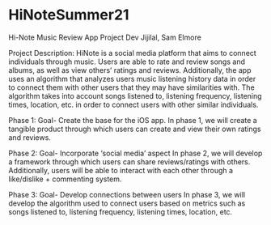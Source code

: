 # HiNoteSummer21
Hi-Note Music Review App Project
Dev Jijilal, Sam Elmore


Project Description:
HiNote is a social media platform that aims to connect individuals through music. Users are able to rate and review songs and albums, as well as view others’ ratings and reviews. Additionally, the app uses an algorithm that analyzes users music listening history data in order to connect them with other users that they may have similarities with. The algorithm takes into account songs listened to, listening frequency, listening times, location, etc. in order to connect users with other similar individuals.

Phase 1:
Goal- Create the base for the iOS app.
In phase 1, we will create a tangible product through which users can create and view their own ratings and reviews. 

Phase 2:
Goal- Incorporate ‘social media’ aspect
In phase 2, we will develop a framework through which users can share reviews/ratings with others. Additionally, users will be able to interact with each other through a like/dislike + commenting system.

Phase 3: 
Goal- Develop connections between users
In phase 3, we will develop the algorithm used to connect users based on metrics such as songs listened to, listening frequency, listening times, location, etc.
